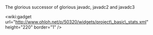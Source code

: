 The glorious successor of glorious javadc, javadc2 and javadc3

&lt;wiki:gadget url="http://www.ohloh.net/p/50320/widgets/project\_basic\_stats.xml" height="220"  border="1" /&gt;